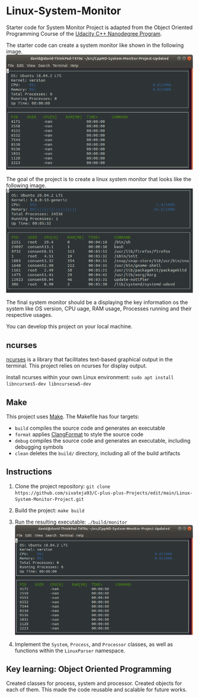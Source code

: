 # Linux-System-Monitor

Starter code for System Monitor Project is adapted from the Object Oriented Programming Course of the [Udacity C++ Nanodegree Program](https://www.udacity.com/course/c-plus-plus-nanodegree--nd213). 

The starter code can create a system monitor like shown in the following image. 
![Starting System Monitor](images/starting_monitor.png)

The goal of the project is to create a linux system monitor that looks like the following image. 
![System Monitor](images/monitor.png)

The final system monitor should be a displaying the key information os the system like OS version, CPU uage, RAM usage, Processes running and their respective usages.

You can develop this project on your local machine.

## ncurses
[ncurses](https://www.gnu.org/software/ncurses/) is a library that facilitates text-based graphical output in the terminal. This project relies on ncurses for display output.

Install ncurses within your own Linux environment: `sudo apt install libncurses5-dev libncursesw5-dev`

## Make
This project uses [Make](https://www.gnu.org/software/make/). The Makefile has four targets:
* `build` compiles the source code and generates an executable
* `format` applies [ClangFormat](https://clang.llvm.org/docs/ClangFormat.html) to style the source code
* `debug` compiles the source code and generates an executable, including debugging symbols
* `clean` deletes the `build/` directory, including all of the build artifacts

## Instructions

1. Clone the project repository: `git clone https://github.com/sivateja93/C-plus-plus-Projects/edit/main/Linux-System-Monitor-Project.git`

2. Build the project: `make build`

3. Run the resulting executable: `./build/monitor`
![Starting System Monitor](images/starting_monitor.png)

4. Implement the `System`, `Process`, and `Processor` classes, as well as functions within the `LinuxParser` namespace.

## Key learning: Object Oriented Programming

Created classes for process, system and processor. Created objects for each of them. This made the code reusable and scalable for future works. 
